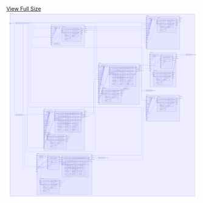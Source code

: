 [View Full Size](https://raw.githubusercontent.com/mingfang/terraform-k8s-modules/master/examples/openfaas/diagram.svg?sanitize=true)<img src="diagram.svg"/>

